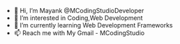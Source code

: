 - 👋 Hi, I’m Mayank @MCodingStudioDeveloper
- 👀 I’m interested in Coding,Web Development
- 🌱 I’m currently learning Web Development Frameworks
- 📫 Reach me with My Gmail - MCodingStudio
